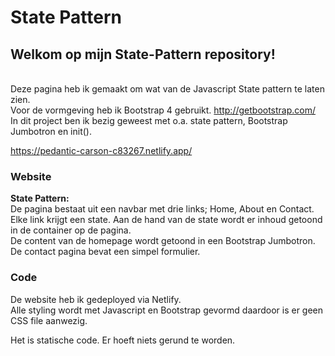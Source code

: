 # State Pattern

## Welkom op mijn State-Pattern repository!

\
Deze pagina heb ik gemaakt om wat van de Javascript State pattern te laten zien. \
Voor de vormgeving heb ik Bootstrap 4 gebruikt. http://getbootstrap.com/ \
In dit project ben ik bezig geweest met o.a. state pattern, Bootstrap Jumbotron en init().


https://pedantic-carson-c83267.netlify.app/


### Website
**State Pattern:**\
De pagina bestaat uit een navbar met drie links; Home, About en Contact. \
Elke link krijgt een state. Aan de hand van de state wordt er inhoud getoond in de container op de pagina.\
De content van de homepage wordt getoond in een Bootstrap Jumbotron. \
De contact pagina bevat een simpel formulier.



### Code
De website heb ik gedeployed via Netlify. \
Alle styling wordt met Javascript en Bootstrap gevormd daardoor is er geen CSS file aanwezig.

Het is statische code. Er hoeft niets gerund te worden.
